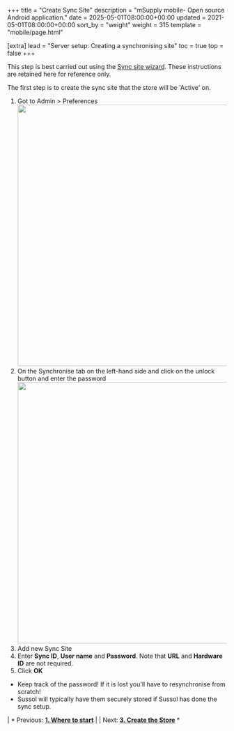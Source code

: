 +++
title = "Create Sync Site"
description = "mSupply mobile- Open source Android application."
date = 2025-05-01T08:00:00+00:00
updated = 2021-05-01T08:00:00+00:00
sort_by = "weight"
weight = 315
template = "mobile/page.html"

[extra]
lead = "Server setup: Creating a synchronising site"
toc = true
top = false
+++


This step is best carried out using the [Sync site wizard](https://docs.msupply.org.nz/synchronisation:site_wizard).  These instructions are retained here for reference only.

The first step is to create the sync site that the store will be 'Active' on.

  1. Got to Admin > Preferences[<img src="/_media/mobile:mob2_007.jpg?w=600&amp;tok=99ce09" class="mediacenter" loading="lazy" alt="" width="600" />](/_detail/mobile:mob2_007.jpg?id=en%3Amobile%3Asetup%3Aserver_side%3Acreate_sync_site)
  1. On the Synchronise tab on the left-hand side and click on the unlock button and enter the password[<img src="/_media/mobile:mob2_008.jpg?w=600&amp;tok=83ba84" class="mediacenter" loading="lazy" alt="" width="600" />](/_detail/mobile:mob2_008.jpg?id=en%3Amobile%3Asetup%3Aserver_side%3Acreate_sync_site)
  1. Add new Sync Site[<img src="/_media/mobile:mob2_009.jpg" class="media" loading="lazy" alt="" />](/_detail/mobile:mob2_009.jpg?id=en%3Amobile%3Asetup%3Aserver_side%3Acreate_sync_site)
  1. Enter **Sync ID**, **User name** and **Password**.  Note that **URL** and **Hardware ID** are not required.[<img src="/_media/en:mobile:mob2_010.png" class="mediacenter" loading="lazy" alt="" />](/_detail/en:mobile:mob2_010.png?id=en%3Amobile%3Asetup%3Aserver_side%3Acreate_sync_site)
  1. Click **OK**
  * Keep track of the password!  If it is lost you'll have to resynchronise from scratch!
  * Sussol will typically have them securely stored if Sussol has done the sync setup.

|  *  Previous:  **[1. Where to start](/en:mobile:setup:server_side:where_to_start)** | | Next: **[3. Create the Store](/en:mobile:setup:server_side:create_store)** *  

